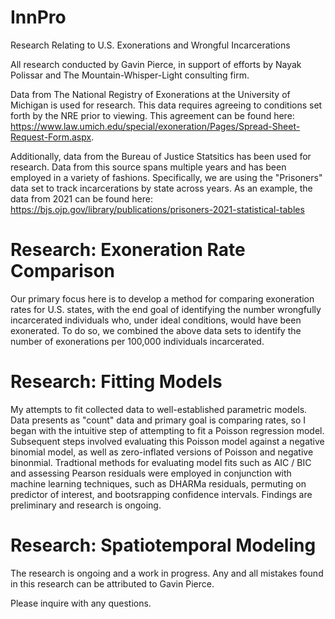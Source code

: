 # InnPro
Research Relating to U.S. Exonerations and Wrongful Incarcerations

All research conducted by Gavin Pierce, in support of efforts by Nayak Polissar and The Mountain-Whisper-Light consulting firm. 

Data from The National Registry of Exonerations at the University of Michigan is used for research. This data requires agreeing to conditions set forth by the NRE prior to viewing.
This agreement can be found here: 
https://www.law.umich.edu/special/exoneration/Pages/Spread-Sheet-Request-Form.aspx.

Additionally, data from the Bureau of Justice Statsitics has been used for research. Data from this source spans multiple years and has been employed in a variety of fashions.
Specifically, we are using the "Prisoners" data set to track incarcerations by state across years. As an example, the data from 2021 can be found here:
https://bjs.ojp.gov/library/publications/prisoners-2021-statistical-tables

# Research: Exoneration Rate Comparison

Our primary focus here is to develop a method for comparing exoneration rates for U.S. states, with the end goal of identifying the number wrongfully incarcerated individuals who, under ideal conditions, would have been exonerated. To do so, we combined the above data sets to identify the number of exonerations per 100,000 individuals incarcerated. 

# Research: Fitting Models

My attempts to fit collected data to well-established parametric models. Data presents as "count" data and primary goal is comparing rates, so I began with the intuitive step of attempting to fit a Poisson regression model. Subsequent steps involved evaluating this Poisson model against a negative binomial model, as well as zero-inflated versions of Poisson and negative binonmial. Tradtional methods for evaluating model fits such as AIC / BIC and assessing Pearson residuals were employed in conjunction with machine learning techniques, such as DHARMa residuals, permuting on predictor of interest, and bootsrapping confidence intervals. Findings are preliminary and research is ongoing.

# Research: Spatiotemporal Modeling


The research is ongoing and a work in progress. Any and all mistakes found in this research can be attributed to Gavin Pierce. 

Please inquire with any questions.

